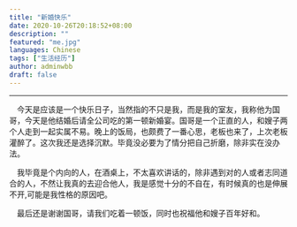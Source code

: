 ```yaml
---
title: "新婚快乐"
date: 2020-10-26T20:18:52+08:00
description: ""
featured: "me.jpg"
languages: Chinese
tags: ["生活经历"]
author: adminwbb
draft: false
---
```


---

&ensp;&ensp;今天是应该是一个快乐日子，当然指的不只是我，而是我的室友，我称他为国哥，今天是他结婚后请全公司吃的第一顿新婚宴。国哥是一个正直的人，和嫂子两个人走到一起实属不易。晚上的饭局，也颇费了一番心思，老板也来了，上次老板灌醉了。这次我还是选择沉默。毕竟没必要为了情分把自己折磨，除非实在没办法。

&ensp;&ensp;我毕竟是个内向的人，在酒桌上，不太喜欢讲话的，除非遇到对的人或者志同道合的人，不然让我真的去迎合他人，我是感觉十分的不自在，有时候真的也是伸展不开,可能是我性格的原因吧。

&ensp;&ensp;最后还是谢谢国哥，请我们吃着一顿饭，同时也祝福他和嫂子百年好和。
